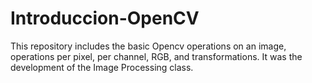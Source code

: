 # Introduccion-OpenCV

This repository includes the basic Opencv operations on an image, operations per pixel, per channel, RGB, and transformations.
It was the development of the Image Processing class.
